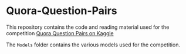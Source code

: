 # Quora-Question-Pairs

This repository contains the code and reading material used for the competition [Quora Question Pairs on Kaggle][1]

The `Models` folder contains the various models used for the competition.

[1]: https://www.kaggle.com/c/quora-question-pairs
